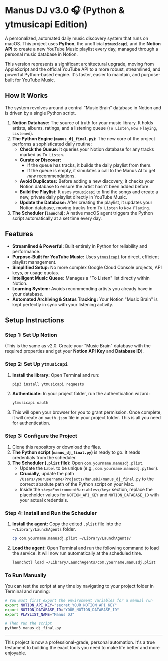 # Manus DJ v3.0 🎧 (Python & ytmusicapi Edition)

A personalized, automated daily music discovery system that runs on macOS. This project uses **Python**, the unofficial **`ytmusicapi`**, and the **Notion API** to create a new YouTube Music playlist every day, managed through a personal music database in Notion.

This version represents a significant architectural upgrade, moving from AppleScript and the official YouTube API to a more robust, streamlined, and powerful Python-based engine. It's faster, easier to maintain, and purpose-built for YouTube Music.

## How It Works

The system revolves around a central "Music Brain" database in Notion and is driven by a single Python script.

1.  **Notion Database:** The source of truth for your music library. It holds artists, albums, ratings, and a listening queue (`To Listen`, `Now Playing`, `Listened`).
2.  **The Python Engine (`manus_dj_final.py`):** The new core of the project performs a sophisticated daily routine:
    *   **Check the Queue:** It queries your Notion database for any tracks marked as `To Listen`.
    *   **Curate or Discover:**
        *   If the queue has tracks, it builds the daily playlist from them.
        *   If the queue is empty, it simulates a call to the Manus AI to get *new* recommendations.
    *   **Avoid Duplicates:** Before adding a new discovery, it checks your Notion database to ensure the artist hasn't been added before.
    *   **Build the Playlist:** It uses `ytmusicapi` to find the songs and create a new, private daily playlist directly in YouTube Music.
    *   **Update the Database:** After creating the playlist, it updates your Notion database, moving tracks from `To Listen` to `Now Playing`.
3.  **The Scheduler (`launchd`):** A native macOS agent triggers the Python script automatically at a set time every day.

## Features

-   **Streamlined & Powerful:** Built entirely in Python for reliability and performance.
-   **Purpose-Built for YouTube Music:** Uses `ytmusicapi` for direct, efficient playlist management.
-   **Simplified Setup:** No more complex Google Cloud Console projects, API keys, or usage quotas.
-   **Intelligent Music Queue:** Manages a "To Listen" list directly within Notion.
-   **Learning System:** Avoids recommending artists you already have in your database.
-   **Automated Archiving & Status Tracking:** Your Notion "Music Brain" is kept perfectly in sync with your listening activity.

## Setup Instructions

### Step 1: Set Up Notion

(This is the same as v2.0. Create your "Music Brain" database with the required properties and get your **Notion API Key** and **Database ID**).

### Step 2: Set Up `ytmusicapi`

1.  **Install the library:** Open Terminal and run:
    ```bash
    pip3 install ytmusicapi requests
    ```
2.  **Authenticate:** In your project folder, run the authentication wizard:
    ```bash
    ytmusicapi oauth
    ```
3.  This will open your browser for you to grant permission. Once complete, it will create an `oauth.json` file in your project folder. This is all you need for authentication.

### Step 3: Configure the Project

1.  Clone this repository or download the files.
2.  **The Python script (`manus_dj_final.py`)** is ready to go. It reads credentials from the scheduler.
3.  **The Scheduler (`.plist` file):** Open `com.yourname.manusdj.plist`.
    -   Update the `Label` to be unique (e.g., `com.yourname.manusdj.python`).
    -   **Crucially**, update the path `/Users/yourusername/Projects/ManusDJ/manus_dj_final.py` to the correct absolute path of the Python script on your Mac.
    -   Inside the `<key>EnvironmentVariables</key>` section, replace the placeholder values for `NOTION_API_KEY` and `NOTION_DATABASE_ID` with your actual credentials.

### Step 4: Install and Run the Scheduler

1.  **Install the agent:** Copy the edited `.plist` file into the `~/Library/LaunchAgents` folder.
    ```bash
    cp com.yourname.manusdj.plist ~/Library/LaunchAgents/
    ```
2.  **Load the agent:** Open Terminal and run the following command to load the service. It will now run automatically at the scheduled time.
    ```bash
    launchctl load ~/Library/LaunchAgents/com.yourname.manusdj.plist
    ```

### To Run Manually

You can test the script at any time by navigating to your project folder in Terminal and running:
```bash
# You must first export the environment variables for a manual run
export NOTION_API_KEY="secret_YOUR_NOTION_API_KEY"
export NOTION_DATABASE_ID="YOUR_NOTION_DATABASE_ID"
export PLAYLIST_NAME="Manus DJ"

# Then run the script
python3 manus_dj_final.py
```

---

This project is now a professional-grade, personal automation. It's a true testament to building the exact tools you need to make life better and more enjoyable.
